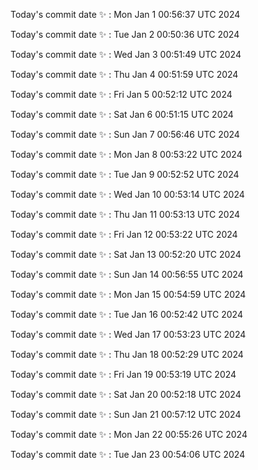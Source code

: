 Today's commit date ✨ : Mon Jan 1 00:56:37 UTC 2024 

Today's commit date ✨ : Tue Jan 2 00:50:36 UTC 2024 

Today's commit date ✨ : Wed Jan 3 00:51:49 UTC 2024 

Today's commit date ✨ : Thu Jan 4 00:51:59 UTC 2024 

Today's commit date ✨ : Fri Jan 5 00:52:12 UTC 2024 

Today's commit date ✨ : Sat Jan 6 00:51:15 UTC 2024 

Today's commit date ✨ : Sun Jan 7 00:56:46 UTC 2024 

Today's commit date ✨ : Mon Jan 8 00:53:22 UTC 2024 

Today's commit date ✨ : Tue Jan 9 00:52:52 UTC 2024 

Today's commit date ✨ : Wed Jan 10 00:53:14 UTC 2024 

Today's commit date ✨ : Thu Jan 11 00:53:13 UTC 2024 

Today's commit date ✨ : Fri Jan 12 00:53:22 UTC 2024 

Today's commit date ✨ : Sat Jan 13 00:52:20 UTC 2024 

Today's commit date ✨ : Sun Jan 14 00:56:55 UTC 2024 

Today's commit date ✨ : Mon Jan 15 00:54:59 UTC 2024 

Today's commit date ✨ : Tue Jan 16 00:52:42 UTC 2024 

Today's commit date ✨ : Wed Jan 17 00:53:23 UTC 2024 

Today's commit date ✨ : Thu Jan 18 00:52:29 UTC 2024 

Today's commit date ✨ : Fri Jan 19 00:53:19 UTC 2024 

Today's commit date ✨ : Sat Jan 20 00:52:18 UTC 2024 

Today's commit date ✨ : Sun Jan 21 00:57:12 UTC 2024 

Today's commit date ✨ : Mon Jan 22 00:55:26 UTC 2024 

Today's commit date ✨ : Tue Jan 23 00:54:06 UTC 2024 


